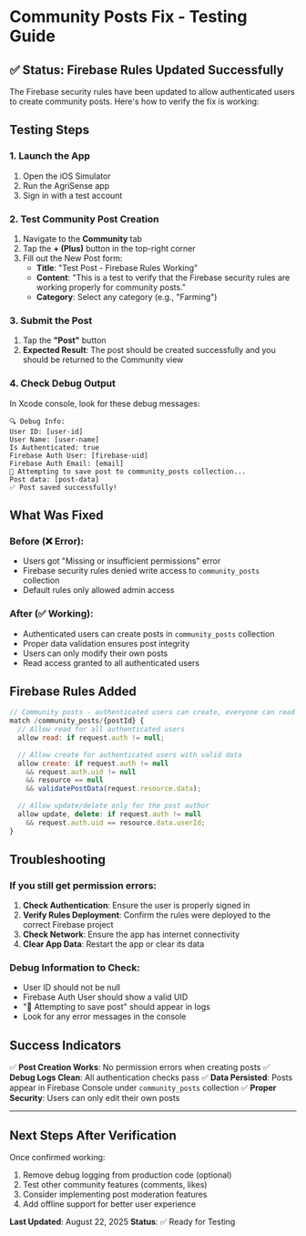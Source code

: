 # Community Posts Fix - Testing Guide

## ✅ Status: Firebase Rules Updated Successfully

The Firebase security rules have been updated to allow authenticated users to create community posts. Here's how to verify the fix is working:

## Testing Steps

### 1. Launch the App
1. Open the iOS Simulator
2. Run the AgriSense app
3. Sign in with a test account

### 2. Test Community Post Creation
1. Navigate to the **Community** tab
2. Tap the **+ (Plus)** button in the top-right corner
3. Fill out the New Post form:
   - **Title**: "Test Post - Firebase Rules Working"
   - **Content**: "This is a test to verify that the Firebase security rules are working properly for community posts."
   - **Category**: Select any category (e.g., "Farming")

### 3. Submit the Post
1. Tap the **"Post"** button
2. **Expected Result**: The post should be created successfully and you should be returned to the Community view

### 4. Check Debug Output
In Xcode console, look for these debug messages:
```
🔍 Debug Info:
User ID: [user-id]
User Name: [user-name]
Is Authenticated: true
Firebase Auth User: [firebase-uid]
Firebase Auth Email: [email]
📝 Attempting to save post to community_posts collection...
Post data: [post-data]
✅ Post saved successfully!
```

## What Was Fixed

### Before (❌ Error):
- Users got "Missing or insufficient permissions" error
- Firebase security rules denied write access to `community_posts` collection
- Default rules only allowed admin access

### After (✅ Working):
- Authenticated users can create posts in `community_posts` collection
- Proper data validation ensures post integrity
- Users can only modify their own posts
- Read access granted to all authenticated users

## Firebase Rules Added

```javascript
// Community posts - authenticated users can create, everyone can read
match /community_posts/{postId} {
  // Allow read for all authenticated users
  allow read: if request.auth != null;
  
  // Allow create for authenticated users with valid data
  allow create: if request.auth != null 
    && request.auth.uid != null
    && resource == null
    && validatePostData(request.resource.data);
  
  // Allow update/delete only for the post author
  allow update, delete: if request.auth != null 
    && request.auth.uid == resource.data.userId;
}
```

## Troubleshooting

### If you still get permission errors:
1. **Check Authentication**: Ensure the user is properly signed in
2. **Verify Rules Deployment**: Confirm the rules were deployed to the correct Firebase project
3. **Check Network**: Ensure the app has internet connectivity
4. **Clear App Data**: Restart the app or clear its data

### Debug Information to Check:
- User ID should not be null
- Firebase Auth User should show a valid UID
- "📝 Attempting to save post" should appear in logs
- Look for any error messages in the console

## Success Indicators

✅ **Post Creation Works**: No permission errors when creating posts
✅ **Debug Logs Clean**: All authentication checks pass
✅ **Data Persisted**: Posts appear in Firebase Console under `community_posts` collection
✅ **Proper Security**: Users can only edit their own posts

---

## Next Steps After Verification

Once confirmed working:
1. Remove debug logging from production code (optional)
2. Test other community features (comments, likes)
3. Consider implementing post moderation features
4. Add offline support for better user experience

**Last Updated**: August 22, 2025
**Status**: ✅ Ready for Testing
